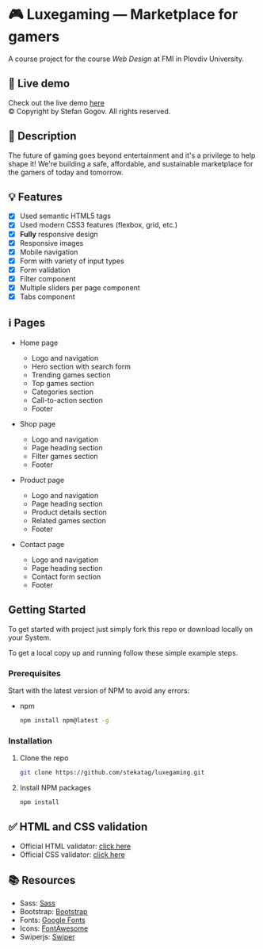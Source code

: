 # 🎮 Luxegaming — Marketplace for gamers

A course project for the course _Web Design_ at FMI in Plovdiv University.

## 🔴 Live demo

Check out the live demo [here](https://stekatag.github.io/luxegaming/)<br>
© Copyright by Stefan Gogov. All rights reserved.

## 📝 Description

The future of gaming goes beyond entertainment and it's a privilege to help shape it! We're building a safe, affordable, and sustainable marketplace for the gamers of today and tomorrow.

## 💡 Features

- [x] Used semantic HTML5 tags
- [x] Used modern CSS3 features (flexbox, grid, etc.)
- [x] **Fully** responsive design
- [x] Responsive images
- [x] Mobile navigation
- [x] Form with variety of input types
- [x] Form validation
- [x] Filter component
- [x] Multiple sliders per page component
- [x] Tabs component

## ℹ️ Pages

- Home page

  - Logo and navigation
  - Hero section with search form
  - Trending games section
  - Top games section
  - Categories section
  - Call-to-action section
  - Footer

- Shop page

  - Logo and navigation
  - Page heading section
  - Filter games section
  - Footer

- Product page

  - Logo and navigation
  - Page heading section
  - Product details section
  - Related games section
  - Footer

- Contact page
  - Logo and navigation
  - Page heading section
  - Contact form section
  - Footer

## Getting Started

To get started with project just simply fork this repo or download locally on your System.

To get a local copy up and running follow these simple example steps.

### Prerequisites

Start with the latest version of NPM to avoid any errors:

- npm
  ```sh
  npm install npm@latest -g
  ```

### Installation

1. Clone the repo
   ```sh
   git clone https://github.com/stekatag/luxegaming.git
   ```
2. Install NPM packages

   ```sh
   npm install
   ```

## ✅ HTML and CSS validation

- Official HTML validator: [click here](https://validator.w3.org/nu/?doc=https%3A%2F%2Fstekatag.github.io%2Fluxegaming%2F)
- Official CSS validator: [click here](https://jigsaw.w3.org/css-validator/validator?uri=https%3A%2F%2Fstekatag.github.io%2Fluxegaming%2F&profile=css3svg&usermedium=all&warning=1&vextwarning=&lang=en)

## 📚 Resources

- Sass: [Sass](https://sass-lang.com/)
- Bootstrap: [Bootstrap](https://getbootstrap.com/)
- Fonts: [Google Fonts](https://fonts.google.com/)
- Icons: [FontAwesome](https://fontawesome.com/)
- Swiperjs: [Swiper](https://swiperjs.com/)
